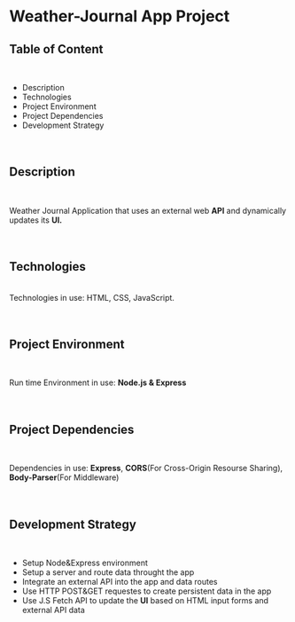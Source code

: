 # Weather-Journal App Project

## Table of Content
<br  />

- Description
- Technologies
- Project Environment
- Project Dependencies
- Development Strategy
<br  /> <br  /> <br  />

## Description
<br  />

Weather Journal Application that uses an external web **API** and dynamically updates its **UI.**
<br  /> <br  /> <br />


## Technologies
<br  />
Technologies in use: HTML, CSS, JavaScript.
<br  /><br  /><br  /> 

## Project Environment
<br  />

Run time Environment in use: **Node.js & Express**
<br  /><br  /><br  />

## Project Dependencies
<br  />

Dependencies in use: **Express**, **CORS**(For Cross-Origin Resourse Sharing), **Body-Parser**(For Middleware)
<br  /><br  /><br  />

## Development Strategy
<br  />

* Setup Node&Express environment
* Setup a server and route data throught the app
* Integrate an external API into the app and data routes
* Use HTTP POST&GET requestes to create persistent data in the app
* Use J.S Fetch API to update the **UI** based on HTML input forms and external API data